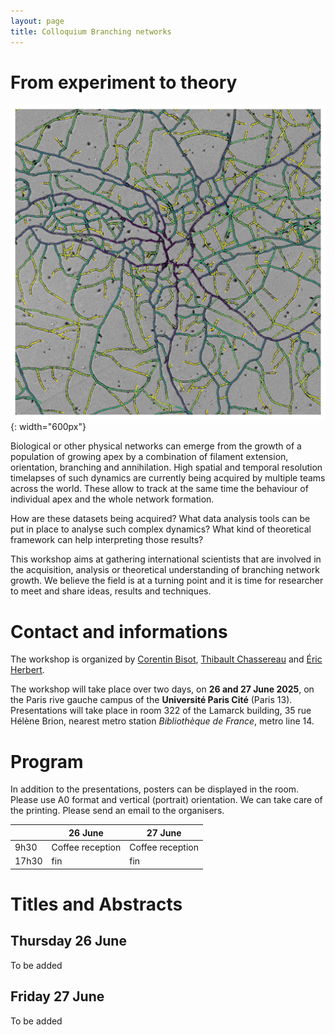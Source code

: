```yaml
---
layout: page
title: Colloquium Branching networks
---
```


# From experiment to theory

![*Podospora anserina* thallus growth](/images/Datation_M2WT_210909.jpg){: width="600px"}

 Biological or other physical networks can emerge from the growth of a population of growing apex by a combination of filament extension, orientation, branching and annihilation. High spatial and temporal resolution timelapses of such dynamics are currently being acquired by multiple teams across the world. These allow to track at the same time the behaviour of individual apex and the whole network formation.
 
How are these datasets being acquired? What data analysis tools can be put in place to analyse such complex dynamics? What kind of theoretical framework can help interpreting those results?

This  workshop aims at gathering international scientists that are involved in the acquisition, analysis or theoretical understanding of branching network growth. We believe the field is at a turning point and it is time for researcher to meet and share ideas, results and techniques.  


# Contact and informations

The workshop is organized by [Corentin Bisot](mailto:C.Bisot@amolf.nl), [Thibault Chassereau](mailto:thibault.chassereau@u-paris.fr) and [Éric Herbert](mailto:eric.herbert@u-paris.fr).

The workshop will take place over two days, on **26 and 27 June 2025**, on the Paris rive gauche campus of the **Université Paris Cité** (Paris 13). Presentations will take place in room 322 of the Lamarck building, 35 rue Hélène Brion, nearest  metro station  *Bibliothèque de France*, metro line 14.


# Program

In addition to the presentations, posters can be displayed in the room. Please use A0 format and vertical (portrait) orientation. We can take care of the printing. Please send an email to the organisers.

|       | 26 June            | 27 June              |
|-------|-------------------|-----------------------|
| 9h30  | Coffee reception  | Coffee reception      |
| 17h30 | fin               | fin                   |


# Titles and Abstracts
## Thursday 26 June 
To be added
## Friday 27 June
To be added
